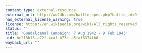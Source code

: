 ```yaml
---
content_type: external-resource
external_url: http://ww2db.com/battle_spec.php?battle_id=9
has_external_license_warning: true
license: https://en.wikipedia.org/wiki/All_rights_reserved
status: ''
title: 'Guadalcanal Campaign: 7 Aug 1942 - 9 Feb 1943'
uid: bc218b13-a72f-4caf-b73c-a5faf6374fb0
wayback_url: ''
---
```

